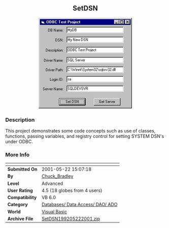 ﻿<div align="center">

## SetDSN

<img src="PIC20015221534568883.jpg">
</div>

### Description

This project demonstrates some code concepts such as use of classes, functions, passing variables, and registry control for setting SYSTEM DSN's under ODBC.
 
### More Info
 


<span>             |<span>
---                |---
**Submitted On**   |2001-05-22 15:07:18
**By**             |[Chuck\_Bradley](https://github.com/Planet-Source-Code/PSCIndex/blob/master/ByAuthor/chuck-bradley.md)
**Level**          |Advanced
**User Rating**    |4.5 (18 globes from 4 users)
**Compatibility**  |VB 6\.0
**Category**       |[Databases/ Data Access/ DAO/ ADO](https://github.com/Planet-Source-Code/PSCIndex/blob/master/ByCategory/databases-data-access-dao-ado__1-6.md)
**World**          |[Visual Basic](https://github.com/Planet-Source-Code/PSCIndex/blob/master/ByWorld/visual-basic.md)
**Archive File**   |[SetDSN199205222001\.zip](https://github.com/Planet-Source-Code/chuck-bradley-setdsn__1-23357/archive/master.zip)








